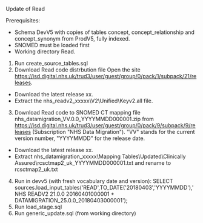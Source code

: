 Update of Read

Prerequisites:
- Schema DevV5 with copies of tables concept, concept_relationship and concept_synonym from ProdV5, fully indexed. 
- SNOMED must be loaded first
- Working directory Read.

1. Run create_source_tables.sql
2. Download Read code distrbution file
Open the site https://isd.digital.nhs.uk/trud3/user/guest/group/0/pack/1/subpack/21/releases.
- Download the latest release xx.
- Extract the nhs_readv2_xxxxx\V2\Unified\Keyv2.all file.
3. Download Read code to SNOMED CT mapping file
nhs_datamigration_VV.0.0_YYYYMMDD000001.zip from https://isd.digital.nhs.uk/trud3/user/guest/group/0/pack/9/subpack/9/releases (Subscription "NHS Data Migration"). "VV" stands for the current version number, "YYYYMMDD" for the release date.
- Download the latest release xx.
- Extract nhs_datamigration_xxxxx\Mapping Tables\Updated\Clinically Assured\rcsctmap2_uk_YYYYMMDD000001.txt and rename to rcsctmap2_uk.txt

4. Run in devv5 (with fresh vocabulary date and version): SELECT sources.load_input_tables('READ',TO_DATE('20180403','YYYYMMDD'),'NHS READV2 21.0.0 20160401000001 + DATAMIGRATION_25.0.0_20180403000001'); 
5. Run load_stage.sql
6. Run generic_update.sql (from working directory)